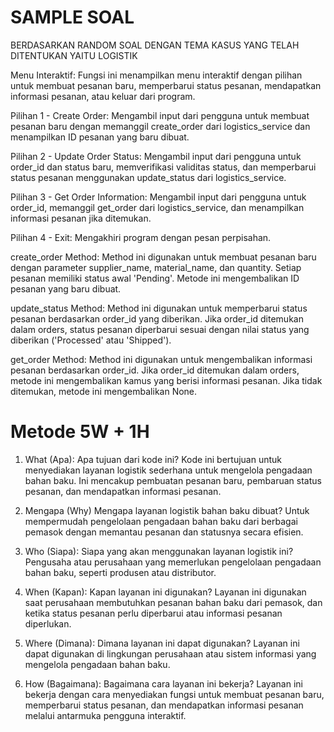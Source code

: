 # SAMPLE SOAL
BERDASARKAN RANDOM SOAL DENGAN TEMA KASUS YANG TELAH DITENTUKAN YAITU LOGISTIK

Menu Interaktif: Fungsi ini menampilkan menu interaktif dengan pilihan untuk membuat pesanan baru, memperbarui status pesanan, mendapatkan informasi pesanan, atau keluar dari program.

Pilihan 1 - Create Order: Mengambil input dari pengguna untuk membuat pesanan baru dengan memanggil create_order dari logistics_service dan menampilkan ID pesanan yang baru dibuat.

Pilihan 2 - Update Order Status: Mengambil input dari pengguna untuk order_id dan status baru, memverifikasi validitas status, dan memperbarui status pesanan menggunakan update_status dari logistics_service.

Pilihan 3 - Get Order Information: Mengambil input dari pengguna untuk order_id, memanggil get_order dari logistics_service, dan menampilkan informasi pesanan jika ditemukan.

Pilihan 4 - Exit: Mengakhiri program dengan pesan perpisahan.

create_order Method: Method ini digunakan untuk membuat pesanan baru dengan parameter supplier_name, material_name, dan quantity. Setiap pesanan memiliki status awal 'Pending'. Metode ini mengembalikan ID pesanan yang baru dibuat.

update_status Method: Method ini digunakan untuk memperbarui status pesanan berdasarkan order_id yang diberikan. Jika order_id ditemukan dalam orders, status pesanan diperbarui sesuai dengan nilai status yang diberikan ('Processed' atau 'Shipped').

get_order Method: Method ini digunakan untuk mengembalikan informasi pesanan berdasarkan order_id. Jika order_id ditemukan dalam orders, metode ini mengembalikan kamus yang berisi informasi pesanan. Jika tidak ditemukan, metode ini mengembalikan None.

# Metode 5W + 1H
1. What (Apa):
Apa tujuan dari kode ini?
Kode ini bertujuan untuk menyediakan layanan logistik sederhana untuk mengelola pengadaan bahan baku. Ini mencakup pembuatan pesanan baru, pembaruan status pesanan, dan mendapatkan informasi pesanan.

2. Mengapa (Why)
Mengapa layanan logistik bahan baku dibuat?
Untuk mempermudah pengelolaan pengadaan bahan baku dari berbagai pemasok dengan memantau pesanan dan statusnya secara efisien.

3. Who (Siapa):
Siapa yang akan menggunakan layanan logistik ini?
Pengusaha atau perusahaan yang memerlukan pengelolaan pengadaan bahan baku, seperti produsen atau distributor.

4. When (Kapan):
Kapan layanan ini digunakan?
Layanan ini digunakan saat perusahaan membutuhkan pesanan bahan baku dari pemasok, dan ketika status pesanan perlu diperbarui atau informasi pesanan diperlukan.

5. Where (Dimana):
Dimana layanan ini dapat digunakan?
Layanan ini dapat digunakan di lingkungan perusahaan atau sistem informasi yang mengelola pengadaan bahan baku.

6. How (Bagaimana):
Bagaimana cara layanan ini bekerja?
Layanan ini bekerja dengan cara menyediakan fungsi untuk membuat pesanan baru, memperbarui status pesanan, dan mendapatkan informasi pesanan melalui antarmuka pengguna interaktif.